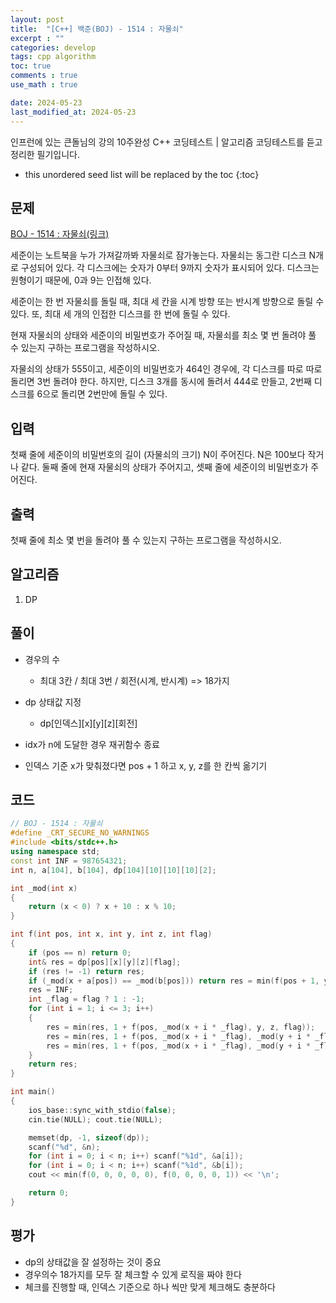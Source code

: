 ```yaml
---
layout: post
title:  "[C++] 백준(BOJ) - 1514 : 자물쇠"
excerpt : ""
categories: develop
tags: cpp algorithm
toc: true
comments : true
use_math : true

date: 2024-05-23
last_modified_at: 2024-05-23
---
```

> <span style="font-size: 80%">
인프런에 있는 큰돌님의 강의 10주완성 C++ 코딩테스트 | 알고리즘 코딩테스트를 듣고 정리한 필기입니다.</span>

<!--more-->

* this unordered seed list will be replaced by the toc
{:toc}

## 문제 

[BOJ - 1514 : 자물쇠(링크)](https://www.acmicpc.net/problem/1514)

세준이는 노트북을 누가 가져갈까봐 자물쇠로 잠가놓는다. 자물쇠는 동그란 디스크 N개로 구성되어 있다. 각 디스크에는 숫자가 0부터 9까지 숫자가 표시되어 있다. 디스크는 원형이기 때문에, 0과 9는 인접해 있다.

세준이는 한 번 자물쇠를 돌릴 때, 최대 세 칸을 시계 방향 또는 반시계 방향으로 돌릴 수 있다. 또, 최대 세 개의 인접한 디스크를 한 번에 돌릴 수 있다.

현재 자물쇠의 상태와 세준이의 비밀번호가 주어질 때, 자물쇠를 최소 몇 번 돌려야 풀 수 있는지 구하는 프로그램을 작성하시오.

자물쇠의 상태가 555이고, 세준이의 비밀번호가 464인 경우에, 각 디스크를 따로 따로 돌리면 3번 돌려야 한다. 하지만, 디스크 3개를 동시에 돌려서 444로 만들고, 2번째 디스크를 6으로 돌리면 2번만에 돌릴 수 있다.

## 입력
첫째 줄에 세준이의 비밀번호의 길이 (자물쇠의 크기) N이 주어진다. N은 100보다 작거나 같다. 둘째 줄에 현재 자물쇠의 상태가 주어지고, 셋째 줄에 세준이의 비밀번호가 주어진다.

## 출력
첫째 줄에 최소 몇 번을 돌려야 풀 수 있는지 구하는 프로그램을 작성하시오.


## 알고리즘
1. DP

## 풀이
- 경우의 수
  - 최대 3칸 / 최대 3번 / 회전(시계, 반시계) => 18가지
- dp 상태값 지정
  - dp[인덱스][x][y][z][회전]

- idx가 n에 도달한 경우 재귀함수 종료
- 인덱스 기준 x가 맞춰졌다면 pos + 1 하고 x, y, z를 한 칸씩 옮기기

## 코드
```cpp
// BOJ - 1514 :	자물쇠
#define _CRT_SECURE_NO_WARNINGS
#include <bits/stdc++.h>
using namespace std;
const int INF = 987654321;
int n, a[104], b[104], dp[104][10][10][10][2];

int _mod(int x)
{
	return (x < 0) ? x + 10 : x % 10;
}

int f(int pos, int x, int y, int z, int flag)
{
	if (pos == n) return 0;
	int& res = dp[pos][x][y][z][flag];
	if (res != -1) return res;
	if (_mod(x + a[pos]) == _mod(b[pos])) return res = min(f(pos + 1, y, z, 0, 0), f(pos + 1, y, z, 0, 1));
	res = INF;
	int _flag = flag ? 1 : -1;
	for (int i = 1; i <= 3; i++)
	{
		res = min(res, 1 + f(pos, _mod(x + i * _flag), y, z, flag));
		res = min(res, 1 + f(pos, _mod(x + i * _flag), _mod(y + i * _flag), z, flag));
		res = min(res, 1 + f(pos, _mod(x + i * _flag), _mod(y + i * _flag), _mod(z + i * _flag), flag));
	}
	return res;
}

int main()
{
	ios_base::sync_with_stdio(false);
	cin.tie(NULL); cout.tie(NULL);

	memset(dp, -1, sizeof(dp));
	scanf("%d", &n);
	for (int i = 0; i < n; i++) scanf("%1d", &a[i]);
	for (int i = 0; i < n; i++) scanf("%1d", &b[i]);
	cout << min(f(0, 0, 0, 0, 0), f(0, 0, 0, 0, 1)) << '\n';

	return 0;
}
```

## 평가
- dp의 상태값을 잘 설정하는 것이 중요
- 경우의수 18가지를 모두 잘 체크할 수 있게 로직을 짜야 한다
- 체크를 진행할 때, 인덱스 기준으로 하나 씩만 맞게 체크해도 충분하다
